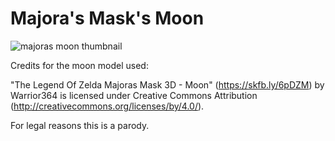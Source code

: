 # Majora's Mask's Moon

![majoras moon thumbnail](https://user-images.githubusercontent.com/22628069/146268997-f261ec64-27be-4646-9a82-e1d59d14d70d.png)

Credits for the moon model used:

"The Legend Of Zelda Majoras Mask 3D - Moon" (https://skfb.ly/6pDZM) by Warrior364 is licensed under Creative Commons Attribution (http://creativecommons.org/licenses/by/4.0/).

For legal reasons this is a parody.
